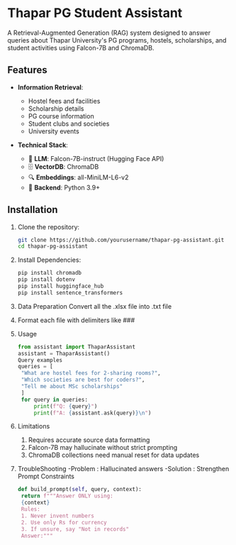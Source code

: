 # Thapar PG Student Assistant

A Retrieval-Augmented Generation (RAG) system designed to answer queries about Thapar University's PG programs, hostels, scholarships, and student activities using Falcon-7B and ChromaDB.

## Features

- **Information Retrieval**:
  - Hostel fees and facilities
  - Scholarship details
  - PG course information
  - Student clubs and societies
  - University events

- **Technical Stack**:
  - 🦅 **LLM**: Falcon-7B-instruct (Hugging Face API)
  - 🗄️ **VectorDB**: ChromaDB
  - 🔍 **Embeddings**: all-MiniLM-L6-v2
  - 🐍 **Backend**: Python 3.9+

## Installation

1. Clone the repository:
   ```bash
   git clone https://github.com/yourusername/thapar-pg-assistant.git
   cd thapar-pg-assistant
2. Install Dependencies:
   ``` bash
   pip install chromadb
   pip install dotenv
   pip install huggingface_hub
   pip install sentence_transformers
3. Data Preparation 
   Convert all the .xlsx file into .txt file
4. Format each file with delimiters like ###
5. Usage 
   ```python
   from assistant import ThaparAssistant
   assistant = ThaparAssistant()
   Query examples
   queries = [
    "What are hostel fees for 2-sharing rooms?",
    "Which societies are best for coders?",
    "Tell me about MSc scholarships"
    ]
    for query in queries:
        print(f"Q: {query}")
        print(f"A: {assistant.ask(query)}\n")
6. Limitations
   1. Requires accurate source data formatting
   2. Falcon-7B may hallucinate without strict prompting
   3. ChromaDB collections need manual reset for data updates

7. TroubleShooting
   -Problem : Hallucinated answers
   -Solution : Strengthen Prompt Constraints
   ```python
   def build_prompt(self, query, context):
    return f"""Answer ONLY using:
    {context}
    Rules:
    1. Never invent numbers
    2. Use only Rs for currency
    3. If unsure, say "Not in records"
    Answer:"""
